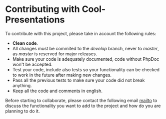 # Contributing with Cool-Presentations

To contribute with this project, please take in account the following rules:

- **Clean code**.
- All changes must be commited to the *develop* branch, never to *master*, as *master* is reserved for major releases.
- Make sure your code is adequately documented, code without PhpDoc won't be accepted.
- Test your code, include also tests so your functionality can be checked to work in the future after making new changes.
- Pass all the previous tests to make sure your code did not break anything.
- Keep all the code and comments in english.

Before starting to collaborate, please contact the following email [mailto](mailto:david.campos@gmail.com) to discuss
the functionality you want to add to the project and how do you are planning to do it.
